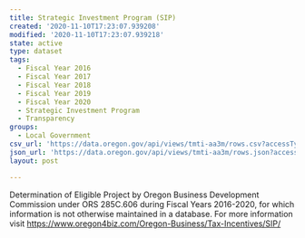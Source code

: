 ```yaml
---
title: Strategic Investment Program (SIP)
created: '2020-11-10T17:23:07.939208'
modified: '2020-11-10T17:23:07.939218'
state: active
type: dataset
tags:
  - Fiscal Year 2016
  - Fiscal Year 2017
  - Fiscal Year 2018
  - Fiscal Year 2019
  - Fiscal Year 2020
  - Strategic Investment Program
  - Transparency
groups:
  - Local Government
csv_url: 'https://data.oregon.gov/api/views/tmti-aa3m/rows.csv?accessType=DOWNLOAD'
json_url: 'https://data.oregon.gov/api/views/tmti-aa3m/rows.json?accessType=DOWNLOAD'
layout: post

---
```

Determination of Eligible Project by Oregon Business Development Commission under ORS 285C.606 during Fiscal Years 2016-2020, for which information is not otherwise maintained in a database. For more information visit https://www.oregon4biz.com/Oregon-Business/Tax-Incentives/SIP/

